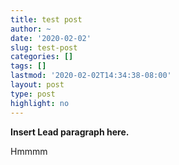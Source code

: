 ```yaml
---
title: test post
author: ~
date: '2020-02-02'
slug: test-post
categories: []
tags: []
lastmod: '2020-02-02T14:34:38-08:00'
layout: post
type: post
highlight: no
---
```


**Insert Lead paragraph here.**

Hmmmm